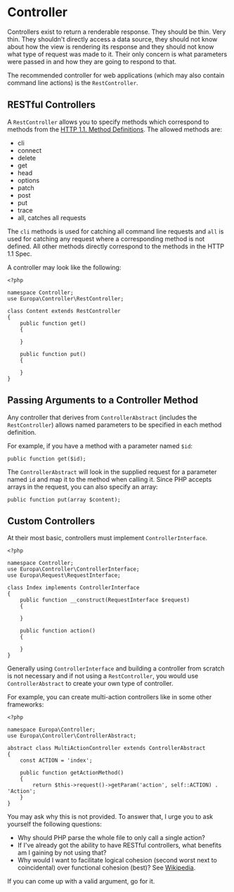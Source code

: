 Controller
==========

Controllers exist to return a renderable response. They should be thin. Very thin. They shouldn't directly access a data source, they should not know about how the view is rendering its response and they should not know what type of request was made to it. Their only concern is what parameters were passed in and how they are going to respond to that.

The recommended controller for web applications (which may also contain command line actions) is the `RestController`.

RESTful Controllers
-------------------

A `RestController` allows you to specify methods which correspond to methods from the [HTTP 1.1. Method Definitions](http://www.w3.org/Protocols/rfc2616/rfc2616-sec9.html). The allowed methods are:

- cli
- connect
- delete
- get
- head
- options
- patch
- post
- put
- trace
- all, catches all requests

The `cli` methods is used for catching all command line requests and `all` is used for catching any request where a corresponding method is not defined. All other methods directly correspond to the methods in the HTTP 1.1 Spec.

A controller may look like the following:

    <?php
    
    namespace Controller;
    use Europa\Controller\RestController;
    
    class Content extends RestController
    {
        public function get()
        {
            
        }
        
        public function put()
        {
            
        }
    }

Passing Arguments to a Controller Method
----------------------------------------

Any controller that derives from `ControllerAbstract` (includes the `RestController`) allows named parameters to be specified in each method definition.

For example, if you have a method with a parameter named `$id`:
    
    public function get($id);

The `ControllerAbstract` will look in the supplied request for a parameter named `id` and map it to the method when calling it. Since PHP accepts arrays in the request, you can also specify an array:

    public function put(array $content);

Custom Controllers
------------------

At their most basic, controllers must implement `ControllerInterface`.

    <?php
    
    namespace Controller;
    use Europa\Controller\ControllerInterface;
    use Europa\Request\RequestInterface;
    
    class Index implements ControllerInterface
    {
        public function __construct(RequestInterface $request)
        {
            
        }
        
        public function action()
        {
            
        }
    }

Generally using `ControllerInterface` and building a controller from scratch is not necessary and if not using a `RestController`, you would use `ControllerAbstract` to create your own type of controller.

For example, you can create multi-action controllers like in some other frameworks:

    <?php
    
    namespace Europa\Controller;
    use Europa\Controller\ControllerAbstract;
    
    abstract class MultiActionController extends ControllerAbstract
    {
        const ACTION = 'index';
        
        public function getActionMethod()
        {
            return $this->request()->getParam('action', self::ACTION) . 'Action';
        }
    }

You may ask why this is not provided. To answer that, I urge you to ask yourself the following questions:

- Why should PHP parse the whole file to only call a single action?
- If I've already got the ability to have RESTful controllers, what benefits am I gaining by not using that?
- Why would I want to facilitate logical cohesion (second worst next to coincidental) over functional cohesion (best)? See [Wikipedia](http://en.wikipedia.org/wiki/Cohesion_\(computer_science\)).

If you can come up with a valid argument, go for it.
